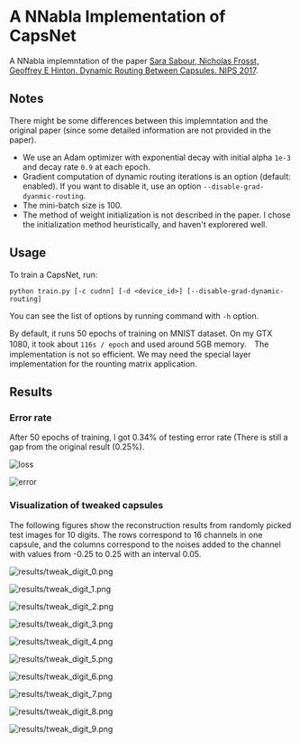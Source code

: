 # A NNabla Implementation of CapsNet

A NNabla implemntation of the paper [Sara Sabour, Nicholas Frosst, Geoffrey E Hinton. Dynamic Routing Between Capsules. NIPS 2017](https://arxiv.org/abs/1710.09829).

## Notes

There might be some differences between this implemntation and the original paper (since some detailed information are not provided in the paper).

* We use an Adam optimizer with exponential decay with initial alpha `1e-3` and decay rate `0.9` at each epoch.
* Gradient computation of dynamic routing iterations is an option (default: enabled). If you want to disable it, use an option `--disable-grad-dyanmic-routing`.
* The mini-batch size is 100.
* The method of weight initialization is not described in the paper. I chose the initialization method heuristically, and haven't explorered well.

## Usage

To train a CapsNet, run:

```shell
python train.py [-c cudnn] [-d <device_id>] [--disable-grad-dynamic-routing]
```

You can see the list of options by running command with `-h` option.

By default, it runs 50 epochs of training on MNIST dataset. On my GTX 1080, it took about `116s / epoch` and used around 5GB memory.　The implementation is not so efficient. We may need the special layer implementation for the rounting matrix application.

## Results

### Error rate

After 50 epochs of training, I got 0.34% of testing error rate (There is still a gap from the original result (0.25%).

![loss](results/loss.png)

![error](results/error.png)

### Visualization of tweaked capsules

The following figures show the reconstruction results from randomly picked test images for 10 digits. The rows correspond to 16 channels in one capsule, and the columns correspond to the noises added to the channel with values from -0.25 to 0.25 with an interval 0.05.

![results/tweak_digit_0.png](results/tweak_digit_0.png)

![results/tweak_digit_1.png](results/tweak_digit_1.png)

![results/tweak_digit_2.png](results/tweak_digit_2.png)

![results/tweak_digit_3.png](results/tweak_digit_3.png)

![results/tweak_digit_4.png](results/tweak_digit_4.png)

![results/tweak_digit_5.png](results/tweak_digit_5.png)

![results/tweak_digit_6.png](results/tweak_digit_6.png)

![results/tweak_digit_7.png](results/tweak_digit_7.png)

![results/tweak_digit_8.png](results/tweak_digit_8.png)

![results/tweak_digit_9.png](results/tweak_digit_9.png)
